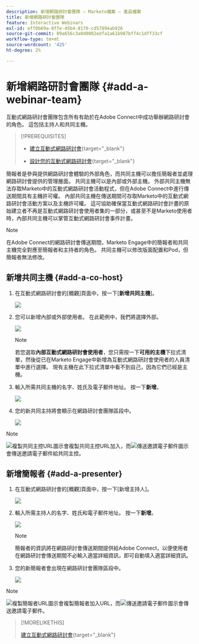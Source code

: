 ```yaml
---
description: 新增網路研討會團隊 — Marketo檔案 — 產品檔案
title: 新增網路研討會團隊
feature: Interactive Webinars
exl-id: eff0b69a-0ffe-45b4-8170-cd57894ab926
source-git-commit: 09a656c3a0d0002edfa1a61b987bff4c1dff33cf
workflow-type: tm+mt
source-wordcount: '425'
ht-degree: 2%

---
```


# 新增網路研討會團隊 {#add-a-webinar-team}

互動式網路研討會團隊包含所有有助於在Adobe Connect中成功舉辦網路研討會的角色。 這包括主持人和共同主機。

>[!PREREQUISITES]
>
>* [建立互動式網路研討會](/help/marketo/product-docs/demand-generation/events/interactive-webinars/create-an-interactive-webinar.md){target="_blank"}
>
>* [設計您的互動式網路研討會](/help/marketo/product-docs/demand-generation/events/interactive-webinars/designing-interactive-webinars.md){target="_blank"}

簡報者是參與提供網路研討會體驗的外部角色，而共同主機可以擔任簡報者並處理網路研討會提供的管理層面。 共同主機可以是內部或外部主機。 外部共同主機無法存取Marketo中的互動式網路研討會活動程式，但在Adobe Connect中進行傳送期間具有主機許可權。 內部共同主機在傳送期間可存取Marketo中的互動式網路研討會活動方案以及主機許可權。 這可協助確保當互動式網路研討會計畫的原始建立者不再是互動式網路研討會使用者集的一部分，或甚至不是Marketo使用者時，內部共同主機可以掌管互動式網路研討會事件計畫。

>[!NOTE]
>
>在Adobe Connect的網路研討會傳送期間，Marketo Engage中的簡報者和共同主機完全對應至簡報者和主持者的角色。 共同主機可以修改版面配置和Pod，但簡報者無法修改。

## 新增共同主機 {#add-a-co-host}

1. 在互動式網路研討會的[概觀]頁面中，按一下[**新增共同主機**]。

   ![](assets/add-a-webinar-team-1.png)

1. 您可以新增內部或外部使用者。 在此範例中，我們將選擇外部。

   ![](assets/add-a-webinar-team-2.png)

   >[!NOTE]
   >
   >若您選取&#x200B;**內部互動式網路研討會使用者**，您只需按一下&#x200B;**可用的主機**&#x200B;下拉式清單，然後從已在Marketo Engage中新增為互動式網路研討會使用者的人員清單中進行選擇。 現有主機在此下拉式清單中看不到自己，因為它們已經是主機。

1. 輸入所需共同主機的名字、姓氏及電子郵件地址。 按一下&#x200B;**新增**。

   ![](assets/add-a-webinar-team-3.png)

1. 您的新共同主持將會顯示在網路研討會團隊區段中。

   ![](assets/add-a-webinar-team-4.png)

>[!NOTE]
>
> ![複製共同主控URL圖示](assets/icon-copy-join-url.png)會複製共同主控URL加入，而![傳送邀請電子郵件](assets/icon-send-invitation-email.png)圖示會傳送邀請電子郵件給共同主控。

## 新增簡報者 {#add-a-presenter}

1. 在互動式網路研討會的[概觀]頁面中，按一下[新增主持人]。**&#x200B;**

   ![](assets/add-a-webinar-team-5.png)

1. 輸入所需主持人的名字、姓氏和電子郵件地址。 按一下&#x200B;**新增**。

   ![](assets/add-a-webinar-team-6.png)

   >[!NOTE]
   >
   >簡報者的資訊將在網路研討會傳送期間提供給Adobe Connect，以便使用者在網路研討會傳送期間不必輸入適當詳細資訊，即可自動填入適當詳細資訊。

1. 您的新簡報者會出現在網路研討會團隊區段中。

   ![](assets/add-a-webinar-team-7.png)

>[!NOTE]
>
> ![複製簡報者URL圖示](assets/icon-copy-join-url.png)會複製簡報者加入URL，而![傳送邀請電子郵件](assets/icon-send-invitation-email.png)圖示會傳送邀請電子郵件。

>[!MORELIKETHIS]
>
>[建立互動式網路研討會](/help/marketo/product-docs/demand-generation/events/interactive-webinars/create-an-interactive-webinar.md){target="_blank"}
